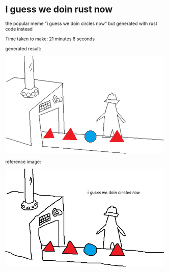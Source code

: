 # I guess we doin rust now
the popular meme "i guess we doin circles now" but generated with rust code instead

Time taken to make: 21 minutes 8 seconds

generated result:

![](https://raw.githubusercontent.com/yuvlian/i-guess-we-doin-rust-now/main/circles.png)

reference image:

![](https://raw.githubusercontent.com/yuvlian/i-guess-we-doin-rust-now/main/reference.png)
